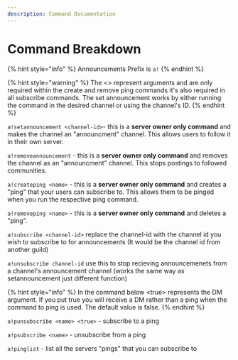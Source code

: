 ```yaml
---
description: Command Documentation
---
```


# Command Breakdown

{% hint style="info" %}
Announcements Prefix is `a!`
{% endhint %}

{% hint style="warning" %}
The <> represent arguments and are only required within the create and remove ping commands it's also required in all subscribe commands. The set announcement works by either running the command in the desired channel or using the channel's ID.
{% endhint %}

`a!setannouncement <channel-id>`- this is a **server owner only command** and makes the channel an "announcment" channel. This allows users to follow it in their own server.

`a!removeannouncement` - this is a **server owner only command** and removes the channel as an "announcment" channel. This stops postings to followed communities.

`a!createping <name>` - this is a **server owner only command** and creates a "ping" that your users can subscribe to. This allows them to be pinged when you run the respective ping command.

`a!removeping <name>` - this is a **server owner only command** and deletes a "ping".

`a!subscribe <channel-id>` replace the channel-id with the channel id you wish to subscribe to for announcements (It would be the channel id from another guild)

`a!unsubscribe channel-id` use this to stop recieving announcemenets from a channel's announcement channel (works the same way as setannouncement just different function)

{% hint style="info" %}
In the command below \<true> represents the DM argument. If you put true you will receive a DM rather than a ping when the command to ping is used. The default value is false.
{% endhint %}

`a!punsubscribe <name> <true>` - subscribe to a ping

`a!psubscribe <name>` - unsubscribe from a ping

`a!pinglist` - list all the servers "pings" that you can subscribe to
